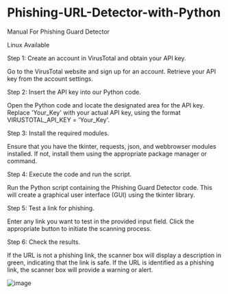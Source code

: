 # Phishing-URL-Detector-with-Python

Manual For Phishing Guard Detector

Linux Available

Step 1: Create an account in VirusTotal and obtain your API key.

Go to the VirusTotal website and sign up for an account.
Retrieve your API key from the account settings.

Step 2: Insert the API key into our Python code.

Open the Python code and locate the designated area for the API key.
Replace 'Your_Key' with your actual API key, using the format VIRUSTOTAL_API_KEY = 'Your_Key'.

Step 3: Install the required modules.

Ensure that you have the tkinter, requests, json, and webbrowser modules installed.
If not, install them using the appropriate package manager or command.

Step 4: Execute the code and run the script.

Run the Python script containing the Phishing Guard Detector code.
This will create a graphical user interface (GUI) using the tkinter library.

Step 5: Test a link for phishing.

Enter any link you want to test in the provided input field.
Click the appropriate button to initiate the scanning process.

Step 6: Check the results.

If the URL is not a phishing link, the scanner box will display a description in green, indicating that the link is safe.
If the URL is identified as a phishing link, the scanner box will provide a warning or alert.

![image](https://github.com/Jas0nHsu/Phishing-URL-Detector-with-Python/assets/154772549/ae56b510-60e3-4ee5-a811-020482221c5f)


